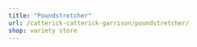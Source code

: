 ```yaml
---
title: "Poundstretcher"
url: /catterick-catterick-garrison/poundstretcher/
shop: variety store
---
```

